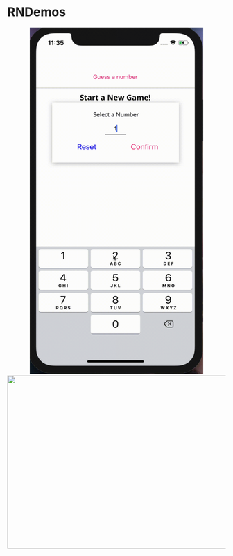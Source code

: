 # RNDemos

<center class="half">
    <img src="https://github.com/StevenZhang0116/RNDemos/blob/main/Demos/Demo1.gif" width = "400" height = "800" /> <img      src="https://github.com/StevenZhang0116/RNDemos/blob/main/Demos/Demo2.gif" width = "800" height = "400" /> 
</center>


